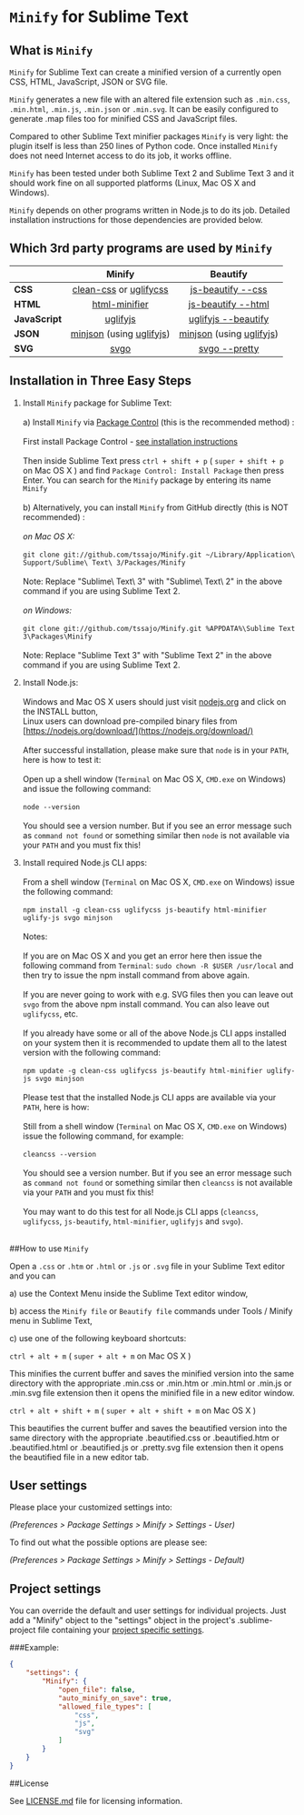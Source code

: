 # `Minify` for Sublime Text

## What is `Minify`

`Minify` for Sublime Text can create a minified version of a currently open CSS, HTML, JavaScript, JSON or SVG file.

`Minify` generates a new file with an altered file extension such as `.min.css`, `.min.html`, `.min.js`, `.min.json`
or `.min.svg`.
It can be easily configured to generate .map files too for minified CSS and JavaScript files.

Compared to other Sublime Text minifier packages `Minify` is very light: the plugin itself is less than 250 lines of
Python code. Once installed `Minify` does not need Internet access to do its job, it works offline.

`Minify` has been tested under both Sublime Text 2 and Sublime Text 3 and it should work fine on all supported
platforms (Linux, Mac OS X and Windows).

`Minify` depends on other programs written in Node.js to do its job. Detailed installation instructions for those
dependencies are provided below.

## Which 3rd party programs are used by `Minify`

|                | Minify | Beautify |
| -------------- |:------:|:--------:|
| **CSS**        | [clean-css](https://www.npmjs.com/package/clean-css) or [uglifycss](https://www.npmjs.com/package/uglifycss) | [js-beautify --css](https://www.npmjs.org/package/js-beautify) |
| **HTML**       | [html-minifier](https://www.npmjs.com/package/html-minifier) | [js-beautify --html](https://www.npmjs.org/package/js-beautify) |
| **JavaScript** | [uglifyjs](https://www.npmjs.com/package/uglifyjs) | [uglifyjs --beautify](https://www.npmjs.com/package/uglifyjs) |
| **JSON**       | [minjson](https://www.npmjs.com/package/minjson) (using [uglifyjs](https://www.npmjs.com/package/uglifyjs)) | [minjson](https://www.npmjs.com/package/minjson) (using [uglifyjs](https://www.npmjs.com/package/uglifyjs)) |
| **SVG**        | [svgo](https://www.npmjs.com/package/svgo) | [svgo --pretty](https://www.npmjs.com/package/svgo) |

## Installation in Three Easy Steps

1. Install `Minify` package for Sublime Text:<br><br>
  a) Install `Minify` via [Package Control](https://packagecontrol.io/) (this is the recommended method) :<br><br>
  First install Package Control - [see installation instructions](https://packagecontrol.io/installation)<br><br>
  Then inside Sublime Text press `ctrl + shift + p` ( `super + shift + p` on Mac OS X ) and find
  `Package Control: Install Package` then press Enter.
  You can search for the `Minify` package by entering its name `Minify`<br><br>
  b) Alternatively, you can install `Minify` from GitHub directly (this is NOT recommended) :<br><br>
  _on Mac OS X:_<br><br>
  `git clone git://github.com/tssajo/Minify.git ~/Library/Application\ Support/Sublime\ Text\ 3/Packages/Minify`<br><br>
  Note: Replace "Sublime\ Text\ 3" with "Sublime\ Text\ 2" in the above command if you are using Sublime Text 2.<br><br>
  _on Windows:_<br><br>
  `git clone git://github.com/tssajo/Minify.git %APPDATA%\Sublime Text 3\Packages\Minify`<br><br>
  Note: Replace "Sublime Text 3" with "Sublime Text 2" in the above command if you are using Sublime Text 2.

2. Install Node.js:<br><br>
  Windows and Mac OS X users should just visit [nodejs.org](https://nodejs.org/) and click on the INSTALL button,<br>
  Linux users can download pre-compiled binary files from [https://nodejs.org/download/](https://nodejs.org/download/)<br><br>
  After successful installation, please make sure that `node` is in your `PATH`, here is how to test it:<br><br>
  Open up a shell window (`Terminal` on Mac OS X, `CMD.exe` on Windows) and issue the following command:<br><br>
  `node --version`<br><br>
  You should see a version number. But if you see an error message such as `command not found` or something similar
  then `node` is not available via your `PATH` and you must fix this!

3. Install required Node.js CLI apps:<br><br>
  From a shell window (`Terminal` on Mac OS X, `CMD.exe` on Windows) issue the following command:<br><br>
  `npm install -g clean-css uglifycss js-beautify html-minifier uglify-js svgo minjson`<br><br>
  Notes:<br><br>
  If you are on Mac OS X and you get an error here then issue the following command from `Terminal`:
  `sudo chown -R $USER /usr/local` and then try to issue the npm install command from above again.<br><br>
  If you are never going to work with e.g. SVG files then you can leave out `svgo` from the above npm
  install command. You can also leave out `uglifycss`, etc.<br><br>
  If you already have some or all of the above Node.js CLI apps installed on your system then it is
  recommended to update them all to the latest version with the following command:<br><br>
  `npm update -g clean-css uglifycss js-beautify html-minifier uglify-js svgo minjson`<br><br>
  Please test that the installed Node.js CLI apps are available via your `PATH`, here is how:<br><br>
  Still from a shell window (`Terminal` on Mac OS X, `CMD.exe` on Windows) issue the following command,
  for example:<br><br>
  `cleancss --version`<br><br>
  You should see a version number. But if you see an error message such as `command not found` or something similar
  then `cleancss` is not available via your `PATH` and you must fix this!<br><br>
  You may want to do this test for all Node.js CLI apps (`cleancss`, `uglifycss`, `js-beautify`, `html-minifier`,
  `uglifyjs` and `svgo`).<br><br>

##How to use `Minify`

Open a `.css` or `.htm` or `.html` or `.js` or `.svg` file in your Sublime Text editor and you can

  a) use the Context Menu inside the Sublime Text editor window,

  b) access the `Minify file` or `Beautify file` commands under Tools / Minify menu in Sublime Text,

  c) use one of the following keyboard shortcuts:

  `ctrl + alt + m` ( `super + alt + m` on Mac OS X )

  This minifies the current buffer and saves the minified version into the same directory with the
  appropriate .min.css or .min.htm or .min.html or .min.js or .min.svg file extension
  then it opens the minified file in a new editor window.

  `ctrl + alt + shift + m` ( `super + alt + shift + m` on Mac OS X )

  This beautifies the current buffer and saves the beautified version into the same directory with the appropriate
  .beautified.css or .beautified.htm or .beautified.html or .beautified.js or .pretty.svg file extension
  then it opens the beautified file in a new editor tab.

## User settings

Please place your customized settings into:

*(Preferences > Package Settings > Minify > Settings - User)*

To find out what the possible options are please see:

*(Preferences > Package Settings > Minify > Settings - Default)*

## Project settings

You can override the default and user settings for individual projects. Just add a "Minify" object to the "settings" object
in the project's .sublime-project file containing your [project specific settings](http://www.sublimetext.com/docs/3/projects.html).

###Example:

```json
{
    "settings": {
        "Minify": {
            "open_file": false,
            "auto_minify_on_save": true,
            "allowed_file_types": [
                "css",
                "js",
                "svg"
            ]
        }
    }
}
```

##License

See [LICENSE.md](https://github.com/tssajo/Minify/blob/master/LICENSE.md) file for licensing information.

